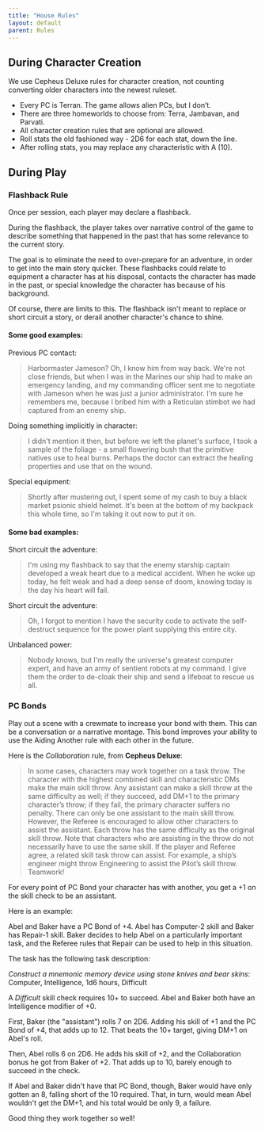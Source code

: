 ```yaml
---
title: "House Rules"
layout: default
parent: Rules
---
```



## During Character Creation

We use Cepheus Deluxe rules for character creation, not counting converting older characters into the newest ruleset.

* Every PC is Terran. The game allows alien PCs, but I don’t.
* There are three homeworlds to choose from: Terra, Jambavan, and Parvati.
* All character creation rules that are optional are allowed.
* Roll stats the old fashioned way - 2D6 for each stat, down the line.
* After rolling stats, you may replace any characteristic with A (10).

## During Play

### Flashback Rule

Once per session, each player may declare a flashback.

During the flashback, the player takes over narrative control of the game to describe something that happened in the past that has some relevance to the current story.

The goal is to eliminate the need to over-prepare for an adventure, in order to get into the main story quicker. These flashbacks could relate to equipment a character has at his disposal, contacts the character has made in the past, or special knowledge the character has because of his background.

Of course, there are limits to this. The flashback isn't meant to replace or short circuit a story, or derail another character's chance to shine.

#### Some good examples:

Previous PC contact:
> Harbormaster Jameson? Oh, I know him from way back. We're not close friends, but when I was in the Marines our ship had to make an emergency landing, and my commanding officer sent me to negotiate with Jameson when he was just a junior administrator. I'm sure he remembers me, because I bribed him with a Reticulan stimbot we had captured from an enemy ship.

Doing something implicitly in character:
> I didn't mention it then, but before we left the planet's surface, I took a sample of the foliage - a small flowering bush that the primitive natives use to heal burns. Perhaps the doctor can extract the healing properties and use that on the wound.

Special equipment:
> Shortly after mustering out, I spent some of my cash to buy a black market psionic shield helmet. It's been at the bottom of my backpack this whole time, so I'm taking it out now to put it on.

#### Some bad examples:

Short circuit the adventure:
> I'm using my flashback to say that the enemy starship captain developed a weak heart due to a medical accident. When he woke up today, he felt weak and had a deep sense of doom, knowing today is the day his heart will fail.

Short circuit the adventure:
> Oh, I forgot to mention I have the security code to activate the self-destruct sequence for the power plant supplying this entire city.

Unbalanced power:
> Nobody knows, but I'm really the universe's greatest computer expert, and have an army of sentient robots at my command. I give them the order to de-cloak their ship and send a lifeboat to rescue us all.

### PC Bonds

Play out a scene with a crewmate to increase your bond with them. This can be a conversation or a narrative montage. This bond improves your ability to use the Aiding Another rule with each other in the future.

Here is the *Collaboration* rule, from **Cepheus Deluxe**:

> In some cases, characters may work together on a task throw. The character with the highest combined skill and characteristic DMs make the main skill throw. Any assistant can make a skill throw at the same difficulty as well; if they succeed, add DM+1 to the primary character’s throw; if they fail, the primary character suffers no penalty. There can only be one assistant to the main skill throw. However, the Referee is encouraged to allow other characters to assist the assistant. Each throw has the same difficulty as the original skill throw. Note that characters who are assisting in the throw do not necessarily have to use the same skill. If the player and Referee agree, a related skill task throw can assist. For example, a ship’s engineer might throw Engineering to assist the Pilot’s skill throw. Teamwork!

For every point of PC Bond your character has with another, you get a +1 on the skill check to be an assistant.

Here is an example:

Abel and Baker have a PC Bond of +4. Abel has Computer-2 skill and Baker has Repair-1 skill. Baker decides to help Abel on a particularly important task, and the Referee rules that Repair can be used to help in this situation. 

The task has the following task description:

*Construct a mnemonic memory device using stone knives and bear skins*: Computer, Intelligence, 1d6 hours, Difficult

A *Difficult* skill check requires 10+ to succeed. Abel and Baker both have an Intelligence modifier of +0.

First, Baker (the "assistant") rolls 7 on 2D6. Adding his skill of +1 and the PC Bond of +4, that adds up to 12. That beats the 10+ target, giving DM+1 on Abel's roll.

Then, Abel rolls 6 on 2D6. He adds his skill of +2, and the Collaboration bonus he got from Baker of +2. That adds up to 10, barely enough to succeed in the check.

If Abel and Baker didn't have that PC Bond, though, Baker would have only gotten an 8, falling short of the 10 required. That, in turn, would mean Abel wouldn't get the DM+1, and his total would be only 9, a failure.

Good thing they work together so well!
